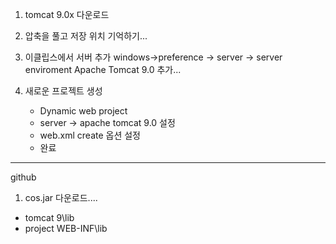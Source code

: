 1. tomcat 9.0x  다운로드

2. 압축을 풀고 저장 위치 기억하기...

3. 이클립스에서 서버 추가
   windows->preference -> server -> server enviroment
   Apache Tomcat 9.0  추가...

4. 새로운 프로젝트 생성
   - Dynamic web project
   - server -> apache tomcat 9.0 설정
   - web.xml create 옵션 설정
   - 완료
--------------------------------------

github
1. cos.jar 다운로드....
  - tomcat 9\lib
  - project WEB-INF\lib

